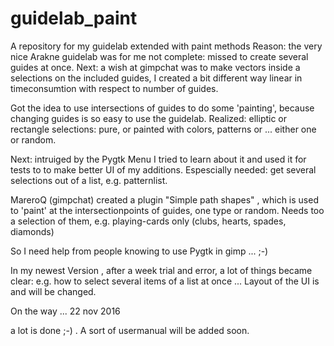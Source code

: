 # guidelab_paint
A repository for my guidelab extended with paint methods
Reason: the very nice Arakne guidelab was for me not complete: missed to create several guides at once.
Next: a wish at gimpchat was to make vectors inside a selections on the included guides, I created a bit different way 
linear in timeconsumtion with respect to number of guides.

Got the idea to use intersections of guides to do some 'painting', because changing guides is so easy to use
the guidelab.
Realized: elliptic or rectangle selections: pure, or painted with colors, patterns or ... either one or random.

Next: intruiged by the Pygtk Menu I tried to learn about it and used it for tests to to make better UI of my
additions. Espescially needed: get several selections out of a list, e.g. patternlist.

MareroQ (gimpchat) created a plugin "Simple path shapes" , which is used to 'paint' at the intersectionpoints 
of guides, one type or random. Needs too a selection of them, e.g. playing-cards only (clubs, hearts, spades, diamonds)

So I need help from people knowing to use Pygtk in gimp ... ;-) 

In my newest Version , after a week trial and error, a lot of things became clear: e.g. how to select several
items of a list at once ...
Layout of the UI is and will be changed.

On the way ... 22 nov 2016

a lot is done ;-) . A sort of usermanual will be added soon.
